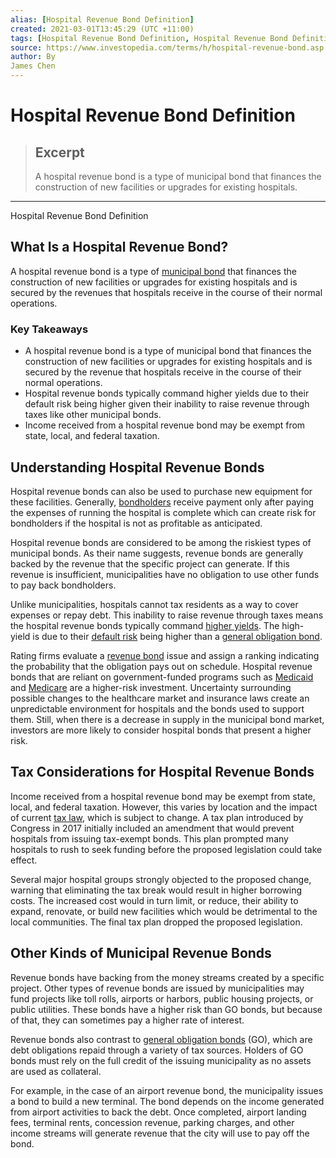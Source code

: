 ```yaml
---
alias: [Hospital Revenue Bond Definition]
created: 2021-03-01T13:45:29 (UTC +11:00)
tags: [Hospital Revenue Bond Definition, Hospital Revenue Bond Definition]
source: https://www.investopedia.com/terms/h/hospital-revenue-bond.asp
author: By
James Chen
---
```


# Hospital Revenue Bond Definition

> ## Excerpt
> A hospital revenue bond is a type of municipal bond that finances the construction of new facilities or upgrades for existing hospitals.

---

Hospital Revenue Bond Definition
## What Is a Hospital Revenue Bond?

A hospital revenue bond is a type of [municipal bond](https://www.investopedia.com/terms/m/municipalbond.asp) that finances the construction of new facilities or upgrades for existing hospitals and is secured by the revenues that hospitals receive in the course of their normal operations.

### Key Takeaways

-   A hospital revenue bond is a type of municipal bond that finances the construction of new facilities or upgrades for existing hospitals and is secured by the revenue that hospitals receive in the course of their normal operations.
-   Hospital revenue bonds typically command higher yields due to their default risk being higher given their inability to raise revenue through taxes like other municipal bonds.
-   Income received from a hospital revenue bond may be exempt from state, local, and federal taxation.

## Understanding Hospital Revenue Bonds

Hospital revenue bonds can also be used to purchase new equipment for these facilities. Generally, [bondholders](https://www.investopedia.com/terms/b/bondholder.asp) receive payment only after paying the expenses of running the hospital is complete which can create risk for bondholders if the hospital is not as profitable as anticipated.

Hospital revenue bonds are considered to be among the riskiest types of municipal bonds. As their name suggests, revenue bonds are generally backed by the revenue that the specific project can generate. If this revenue is insufficient, municipalities have no obligation to use other funds to pay back bondholders.

Unlike municipalities, hospitals cannot tax residents as a way to cover expenses or repay debt. This inability to raise revenue through taxes means the hospital revenue bonds typically command [higher yields](https://www.investopedia.com/terms/h/high_yield_bond.asp). The high-yield is due to their [default risk](https://www.investopedia.com/terms/d/defaultrisk.asp) being higher than a [general obligation bond](https://www.investopedia.com/terms/g/generalobligationbond.asp).

Rating firms evaluate a [revenue bond](https://www.investopedia.com/terms/r/revenuebond.asp) issue and assign a ranking indicating the probability that the obligation pays out on schedule. Hospital revenue bonds that are reliant on government-funded programs such as [Medicaid](https://www.investopedia.com/terms/m/medicaid.asp) and [Medicare](https://www.investopedia.com/terms/m/medicare.asp) are a higher-risk investment. Uncertainty surrounding possible changes to the healthcare market and insurance laws create an unpredictable environment for hospitals and the bonds used to support them. Still, when there is a decrease in supply in the municipal bond market, investors are more likely to consider hospital bonds that present a higher risk.

## Tax Considerations for Hospital Revenue Bonds

Income received from a hospital revenue bond may be exempt from state, local, and federal taxation. However, this varies by location and the impact of current [tax law](https://www.investopedia.com/articles/tax/10/concise-history-tax-changes.asp), which is subject to change. A tax plan introduced by Congress in 2017 initially included an amendment that would prevent hospitals from issuing tax-exempt bonds. This plan prompted many hospitals to rush to seek funding before the proposed legislation could take effect.

Several major hospital groups strongly objected to the proposed change, warning that eliminating the tax break would result in higher borrowing costs. The increased cost would in turn limit, or reduce, their ability to expand, renovate, or build new facilities which would be detrimental to the local communities. The final tax plan dropped the proposed legislation.

## Other Kinds of Municipal Revenue Bonds

Revenue bonds have backing from the money streams created by a specific project. Other types of revenue bonds are issued by municipalities may fund projects like toll rolls, airports or harbors, public housing projects, or public utilities. These bonds have a higher risk than GO bonds, but because of that, they can sometimes pay a higher rate of interest.

Revenue bonds also contrast to [general obligation bonds](https://www.investopedia.com/terms/g/generalobligationbond.asp) (GO), which are debt obligations repaid through a variety of tax sources. Holders of GO bonds must rely on the full credit of the issuing municipality as no assets are used as collateral.

For example, in the case of an airport revenue bond, the municipality issues a bond to build a new terminal. The bond depends on the income generated from airport activities to back the debt. Once completed, airport landing fees, terminal rents, concession revenue, parking charges, and other income streams will generate revenue that the city will use to pay off the bond.

